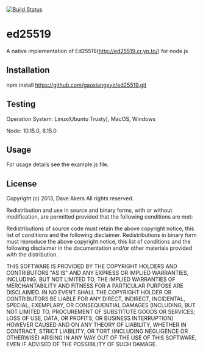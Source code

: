[![Build Status](https://travis-ci.org/gaoxiangxyz/ed25519.svg?branch=master)](https://travis-ci.org/gaoxiangxyz/ed25519)
# ed25519
A native implementation of Ed25519(http://ed25519.cr.yp.to/) for node.js

## Installation
npm install https://github.com/gaoxiangxyz/ed25519.git

## Testing
Operation System: Linux(Ubuntu Trusty), MacOS, Windows

Node: 10.15.0, 8.15.0

## Usage
For usage details see the example.js file.

## License
Copyright (c) 2013, Dave Akers
All rights reserved.

Redistribution and use in source and binary forms, with or without modification, are permitted provided that the following conditions are met:

Redistributions of source code must retain the above copyright notice, this list of conditions and the following disclaimer.
Redistributions in binary form must reproduce the above copyright notice, this list of conditions and the following disclaimer in the documentation and/or other materials provided with the distribution.

THIS SOFTWARE IS PROVIDED BY THE COPYRIGHT HOLDERS AND CONTRIBUTORS "AS IS" AND ANY EXPRESS OR IMPLIED WARRANTIES, INCLUDING, BUT NOT LIMITED TO, THE IMPLIED WARRANTIES OF MERCHANTABILITY AND FITNESS FOR A PARTICULAR PURPOSE ARE DISCLAIMED. IN NO EVENT SHALL THE COPYRIGHT HOLDER OR CONTRIBUTORS BE LIABLE FOR ANY DIRECT, INDIRECT, INCIDENTAL, SPECIAL, EXEMPLARY, OR CONSEQUENTIAL DAMAGES (INCLUDING, BUT NOT LIMITED TO, PROCUREMENT OF SUBSTITUTE GOODS OR SERVICES; LOSS OF USE, DATA, OR PROFITS; OR BUSINESS INTERRUPTION) HOWEVER CAUSED AND ON ANY THEORY OF LIABILITY, WHETHER IN CONTRACT, STRICT LIABILITY, OR TORT (INCLUDING NEGLIGENCE OR OTHERWISE) ARISING IN ANY WAY OUT OF THE USE OF THIS SOFTWARE, EVEN IF ADVISED OF THE POSSIBILITY OF SUCH DAMAGE.
